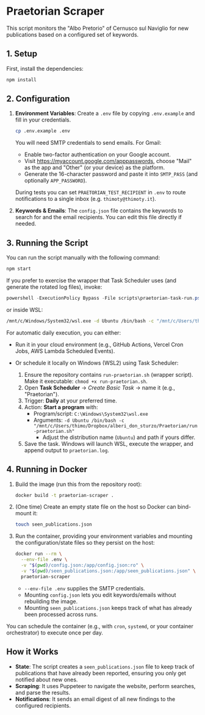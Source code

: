 # Praetorian Scraper

This script monitors the "Albo Pretorio" of Cernusco sul Naviglio for new publications based on a configured set of keywords.

## 1. Setup

First, install the dependencies:

```bash
npm install
```

## 2. Configuration

1.  **Environment Variables**: Create a `.env` file by copying `.env.example` and fill in your credentials.
    ```bash
    cp .env.example .env
    ```
    You will need SMTP credentials to send emails. For Gmail:

    - Enable two-factor authentication on your Google account.
    - Visit <https://myaccount.google.com/apppasswords>, choose "Mail" as the app and "Other" (or your device) as the platform.
    - Generate the 16-character password and paste it into `SMTP_PASS` (and optionally `APP_PASSWORD`).

    During tests you can set `PRAETORIAN_TEST_RECIPIENT` in `.env` to route notifications to a single inbox (e.g. `thimoty@thimoty.it`).

2.  **Keywords & Emails**: The `config.json` file contains the keywords to search for and the email recipients. You can edit this file directly if needed.

## 3. Running the Script

You can run the script manually with the following command:

```bash
npm start
```

If you prefer to exercise the wrapper that Task Scheduler uses (and generate the rotated log files), invoke:

```powershell
powershell -ExecutionPolicy Bypass -File scripts\praetorian-task-run.ps1
```

or inside WSL:

```bash
/mnt/c/Windows/System32/wsl.exe -d Ubuntu /bin/bash -c "/mnt/c/Users/thimo/Dropbox/alberi_don_sturzo/Praetorian/run-praetorian.sh"
```

For automatic daily execution, you can either:

-   Run it in your cloud environment (e.g., GitHub Actions, Vercel Cron Jobs, AWS Lambda Scheduled Events).
-   Or schedule it locally on Windows (WSL2) using Task Scheduler:

    1.  Ensure the repository contains `run-praetorian.sh` (wrapper script). Make it executable: `chmod +x run-praetorian.sh`.
    2.  Open **Task Scheduler** → *Create Basic Task* → name it (e.g., "Praetorian").
    3.  Trigger: **Daily** at your preferred time.
    4.  Action: **Start a program** with:
        - Program/script: `C:\Windows\System32\wsl.exe`
        - Arguments: `-d Ubuntu /bin/bash -c "/mnt/c/Users/thimo/Dropbox/alberi_don_sturzo/Praetorian/run-praetorian.sh"`
            - Adjust the distribution name (`Ubuntu`) and path if yours differ.
    5.  Save the task. Windows will launch WSL, execute the wrapper, and append output to `praetorian.log`.

## 4. Running in Docker

1. Build the image (run this from the repository root):

   ```bash
   docker build -t praetorian-scraper .
   ```

2. (One time) Create an empty state file on the host so Docker can bind-mount it:

   ```bash
   touch seen_publications.json
   ```

3. Run the container, providing your environment variables and mounting the configuration/state files so they persist on the host:

   ```bash
   docker run --rm \
     --env-file .env \
     -v "$(pwd)/config.json:/app/config.json:ro" \
     -v "$(pwd)/seen_publications.json:/app/seen_publications.json" \
     praetorian-scraper
   ```

   - `--env-file .env` supplies the SMTP credentials.
   - Mounting `config.json` lets you edit keywords/emails without rebuilding the image.
   - Mounting `seen_publications.json` keeps track of what has already been processed across runs.

You can schedule the container (e.g., with `cron`, `systemd`, or your container orchestrator) to execute once per day.

## How it Works

-   **State**: The script creates a `seen_publications.json` file to keep track of publications that have already been reported, ensuring you only get notified about new ones.
-   **Scraping**: It uses Puppeteer to navigate the website, perform searches, and parse the results.
-   **Notifications**: It sends an email digest of all new findings to the configured recipients.
